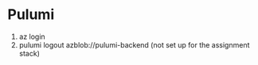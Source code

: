 # Pulumi

1. az login
2. pulumi logout azblob://pulumi-backend (not set up for the assignment stack) 